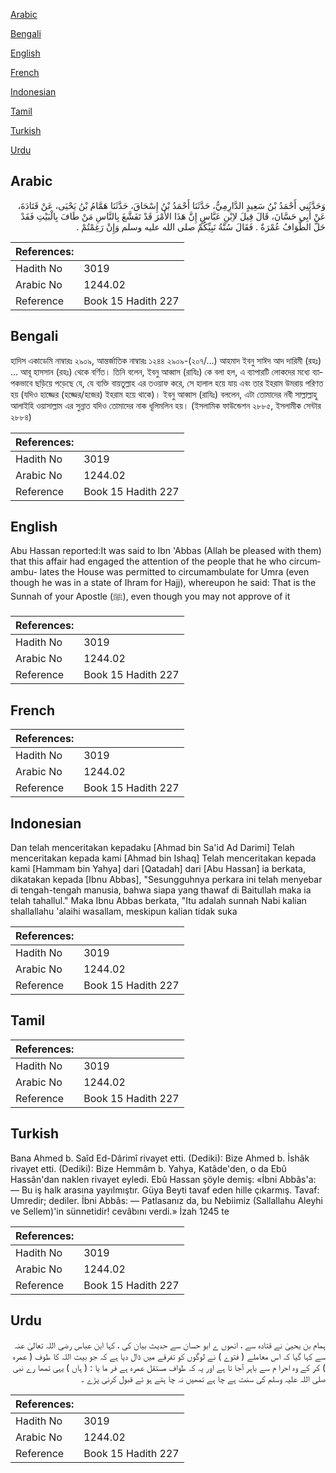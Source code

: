[Arabic](#arabic)

[Bengali](#bengali)

[English](#english)

[French](#french)

[Indonesian](#indonesian)

[Tamil](#tamil)

[Turkish](#turkish)

[Urdu](#urdu)

## Arabic


<div dir="rtl" lang="ar" style={{fontSize:'larger',backgroundColor:'#f8f9fa',padding:20}}>
وَحَدَّثَنِي أَحْمَدُ بْنُ سَعِيدٍ الدَّارِمِيُّ، حَدَّثَنَا أَحْمَدُ بْنُ إِسْحَاقَ، حَدَّثَنَا هَمَّامُ بْنُ يَحْيَى، عَنْ قَتَادَةَ، عَنْ أَبِي حَسَّانَ، قَالَ قِيلَ لاِبْنِ عَبَّاسٍ إِنَّ هَذَا الأَمْرَ قَدْ تَفَشَّغَ بِالنَّاسِ مَنْ طَافَ بِالْبَيْتِ فَقَدْ حَلَّ الطَّوَافُ عُمْرَةٌ ‏.‏ فَقَالَ سُنَّةُ نَبِيِّكُمْ صلى الله عليه وسلم وَإِنْ رَغِمْتُمْ ‏.‏
</div>
<div style={{backgroundColor:'#f8f9fa',padding:20, marginBottom: 10}}><table> <thead> <tr> <th>References:</th> <th></th> </tr> </thead> <tbody><tr><td>Hadith No</td><td>3019</td></tr><tr><td>Arabic No</td><td>1244.02</td></tr><tr><td>Reference</td><td>Book 15 Hadith 227</td></tr></tbody></table></div>

## Bengali


<div dir="ltr" lang="bn" style={{fontSize:'larger',backgroundColor:'#f8f9fa',padding:20}}>
হাদিস একাডেমি নাম্বারঃ ২৯০৯, আন্তর্জাতিক নাম্বারঃ ১২৪৪ ২৯০৯-(২০৭/...) আহমাদ ইবনু সাঈদ আদ দারিমী (রহঃ) ... আবূ হাসসান (রহঃ) থেকে বর্ণিত। তিনি বলেন, ইবনু আব্বাস (রাযিঃ) কে বলা হল, এ ব্যাপারটি লোকদের মধ্যে ব্যাপকভাবে ছড়িয়ে পড়েছে যে, যে ব্যক্তি বায়তুল্লাহ এর তওয়াফ করে, সে হালাল হয়ে যায় এবং তার ইহরাম উমরায় পরিণত হয় (যদিও হাজ্জের (হজ্জের/হজের) ইহরাম হয়ে থাকে)। ইবনু আব্বাস (রাযিঃ) বললেন, এটা তোমাদের নবী সাল্লাল্লাহু আলাইহি ওয়াসাল্লাম এর সুন্নাত যদিও তোমাদের নাক ধূলিমলিন হয়। (ইসলামিক ফাউন্ডেশন ২৮৮৫, ইসলামীক সেন্টার ২৮৮৪)
</div>
<div style={{backgroundColor:'#f8f9fa',padding:20, marginBottom: 10}}><table> <thead> <tr> <th>References:</th> <th></th> </tr> </thead> <tbody><tr><td>Hadith No</td><td>3019</td></tr><tr><td>Arabic No</td><td>1244.02</td></tr><tr><td>Reference</td><td>Book 15 Hadith 227</td></tr></tbody></table></div>

## English


<div dir="ltr" lang="en" style={{fontSize:'larger',backgroundColor:'#f8f9fa',padding:20}}>
Abu Hassan reported:It was said to Ibn 'Abbas (Allah be pleased with them) that this affair had engaged the attention of the people that he who circumambu- lates the House was permitted to circumambulate for Umra (even though he was in a state of Ihram for Hajj), whereupon he said: That is the Sunnah of your Apostle (ﷺ), even though you may not approve of it
</div>
<div style={{backgroundColor:'#f8f9fa',padding:20, marginBottom: 10}}><table> <thead> <tr> <th>References:</th> <th></th> </tr> </thead> <tbody><tr><td>Hadith No</td><td>3019</td></tr><tr><td>Arabic No</td><td>1244.02</td></tr><tr><td>Reference</td><td>Book 15 Hadith 227</td></tr></tbody></table></div>

## French


<div dir="ltr" lang="fr" style={{fontSize:'larger',backgroundColor:'#f8f9fa',padding:20}}>

</div>
<div style={{backgroundColor:'#f8f9fa',padding:20, marginBottom: 10}}><table> <thead> <tr> <th>References:</th> <th></th> </tr> </thead> <tbody><tr><td>Hadith No</td><td>3019</td></tr><tr><td>Arabic No</td><td>1244.02</td></tr><tr><td>Reference</td><td>Book 15 Hadith 227</td></tr></tbody></table></div>

## Indonesian


<div dir="ltr" lang="id" style={{fontSize:'larger',backgroundColor:'#f8f9fa',padding:20}}>
Dan telah menceritakan kepadaku [Ahmad bin Sa'id Ad Darimi] Telah menceritakan kepada kami [Ahmad bin Ishaq] Telah menceritakan kepada kami [Hammam bin Yahya] dari [Qatadah] dari [Abu Hassan] ia berkata, dikatakan kepada [Ibnu Abbas], "Sesungguhnya perkara ini telah menyebar di tengah-tengah manusia, bahwa siapa yang thawaf di Baitullah maka ia telah tahallul." Maka Ibnu Abbas berkata, "Itu adalah sunnah Nabi kalian shallallahu 'alaihi wasallam, meskipun kalian tidak suka
</div>
<div style={{backgroundColor:'#f8f9fa',padding:20, marginBottom: 10}}><table> <thead> <tr> <th>References:</th> <th></th> </tr> </thead> <tbody><tr><td>Hadith No</td><td>3019</td></tr><tr><td>Arabic No</td><td>1244.02</td></tr><tr><td>Reference</td><td>Book 15 Hadith 227</td></tr></tbody></table></div>

## Tamil


<div dir="ltr" lang="ta" style={{fontSize:'larger',backgroundColor:'#f8f9fa',padding:20}}>

</div>
<div style={{backgroundColor:'#f8f9fa',padding:20, marginBottom: 10}}><table> <thead> <tr> <th>References:</th> <th></th> </tr> </thead> <tbody><tr><td>Hadith No</td><td>3019</td></tr><tr><td>Arabic No</td><td>1244.02</td></tr><tr><td>Reference</td><td>Book 15 Hadith 227</td></tr></tbody></table></div>

## Turkish


<div dir="ltr" lang="tr" style={{fontSize:'larger',backgroundColor:'#f8f9fa',padding:20}}>
Bana Ahmed b. Saîd Ed-Dârimî rivayet etti. (Dediki): Bize Ahmed b. İshâk rivayet etti. (Dediki): Bize Hemmâm b. Yahya, Katâde'den, o da Ebû Hassân'dan naklen rivayet eyledi. Ebû Hassan şöyle demiş: «İbni Abbâs'a: — Bu iş halk arasına yayılmıştır. Güya Beyti tavaf eden hille çıkarmış. Tavaf: Umredir; dediler. İbni Abbâs: — Patlasanız da, bu Nebiimiz (Sallallahu Aleyhi ve Sellem)'in sünnetidir! cevâbını verdi.» İzah 1245 te
</div>
<div style={{backgroundColor:'#f8f9fa',padding:20, marginBottom: 10}}><table> <thead> <tr> <th>References:</th> <th></th> </tr> </thead> <tbody><tr><td>Hadith No</td><td>3019</td></tr><tr><td>Arabic No</td><td>1244.02</td></tr><tr><td>Reference</td><td>Book 15 Hadith 227</td></tr></tbody></table></div>

## Urdu


<div dir="rtl" lang="ur" style={{fontSize:'larger',backgroundColor:'#f8f9fa',padding:20}}>
ہمام بن یحییٰ نے قتادہ سے ، انھوں ے ابو حسان سے حدیث بیان کی ، کہا ابن عباس رضی اللہ تعالیٰ عنہ سے کہا گیا کہ اس معاملے ( فتوے ) نے لوگوں کو تفرقے میں ڈال دیا ہے کہ جو بیت اللہ کا طوف ( عمرہ ) کر کے وہ احرا م سے باہر آجا تا ہے اور یہ کہ طواف مستقل عمرہ ہے فر ما یا : ( ہاں ) یہی تمھا رے نبی صلی اللہ علیہ وسلم کی سنت ہے چا ہے تمھیں نہ چا ہتے ہو ئے قبول کرنی پڑے ۔
</div>
<div style={{backgroundColor:'#f8f9fa',padding:20, marginBottom: 10}}><table> <thead> <tr> <th>References:</th> <th></th> </tr> </thead> <tbody><tr><td>Hadith No</td><td>3019</td></tr><tr><td>Arabic No</td><td>1244.02</td></tr><tr><td>Reference</td><td>Book 15 Hadith 227</td></tr></tbody></table></div>